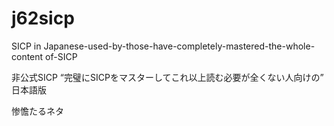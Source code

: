 j62sicp
=======

SICP in Japanese-used-by-those-have-completely-mastered-the-whole-content of-SICP

非公式SICP “完璧にSICPをマスターしてこれ以上読む必要が全くない人向けの” 日本語版

惨憺たるネタ
